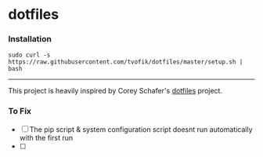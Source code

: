 # dotfiles

### Installation
```
sudo curl -s https://raw.githubusercontent.com/tvofik/dotfiles/master/setup.sh | bash
```
___
This project is heavily inspired by Corey Schafer's [dotfiles](https://github.com/CoreyMSchafer/dotfiles) project.

### To Fix
- [ ] The pip script & system configuration script doesnt run automatically with the first run
- [ ]
